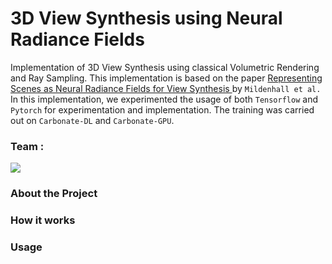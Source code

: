 # 3D View Synthesis using Neural Radiance Fields

Implementation of 3D View Synthesis using classical Volumetric Rendering and Ray Sampling. This implementation is based on the paper [Representing Scenes as Neural Radiance Fields for View Synthesis
](https://www.matthewtancik.com/nerf) by `Mildenhall et al.`
In this implementation, we experimented the usage of both `Tensorflow` and `Pytorch` for experimentation and implementation. The training was carried out on `Carbonate-DL` and `Carbonate-GPU`. 


### Team : 

<a href = "https://github.com/Aashay7/NERF_/graphs/contributors">
  <img src = "https://contrib.rocks/image?repo=Aashay7/NERF_"/>
</a>



### About the Project


### How it works


### Usage
